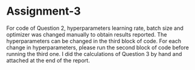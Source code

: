 # Assignment-3

For code of Question 2, hyperparameters learning rate, batch size and optimizer was changed manually to obtain results reported. The hyperparameters can be changed in the third block of code. For each change in hyperparameters, please run the second block of code before running the third one. 
I did the calculations of Question 3 by hand and attached at the end of the report. 

